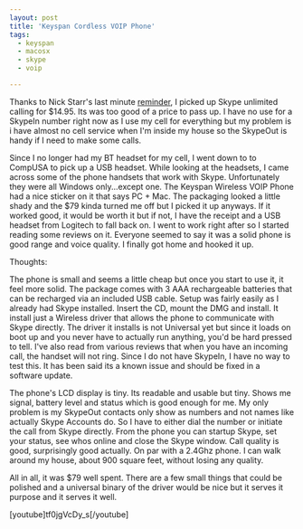 ```yaml
---
layout: post
title: 'Keyspan Cordless VOIP Phone'
tags:
  - keyspan
  - macosx
  - skype
  - voip

---
```


Thanks to Nick Starr's last minute <a href="http://www.nickstarr.com/2007/01/31/todays-the-last-day-for/" target="_blank">reminder</a>, I picked up Skype unlimited calling for $14.95.  Its was too good of a price to pass up. I have no use for a SkypeIn number right now as I use my cell for everything but my problem is i have almost no cell service when I'm inside my house so the SkypeOut is handy if I need to make some calls.

Since I no longer had my BT headset for my cell, I went down to to CompUSA to pick up a USB headset. While looking at the headsets, I came across some of the phone handsets that work with Skype. Unfortunately they were all Windows only...except one. The Keyspan Wireless VOIP Phone had a nice sticker on it that says PC + Mac. The packaging looked a little shady and the $79 kinda turned me off but I picked it up anyways. If it worked good, it would be worth it but if not, I have the receipt and a USB headset from Logitech to fall back on. I went to work right after so I started reading some reviews on it. Everyone seemed to say it was a solid phone is good range and voice quality. I finally got home and hooked it up.

Thoughts:

The phone is small and seems a little cheap but once you start to use it, it feel more solid. The package comes with 3 AAA rechargeable batteries that can be recharged via an included USB cable. Setup was fairly easily as I already had Skype installed. Insert the CD, mount the DMG and install. It install just a Wireless driver that allows the phone to communicate with Skype directly. The driver it installs is not Universal yet but since it loads on boot up and you never have to actually run anything, you'd be hard pressed to tell. I've also read from various reviews that when you have an incoming call, the handset will not ring. Since I do not have SkypeIn, I have no way to test this. It has been said its a known issue and should be fixed in a software update.

The phone's LCD display is tiny. Its readable and usable but tiny. Shows me signal, battery level and status which is good enough for me. My only problem is my SkypeOut contacts only show as numbers and not names like actually Skype Accounts do. So I have to either dial the number or initiate the call from Skype directly. From the phone you can startup Skype, set your status, see whos online and close the Skype window.  Call quality is good, surprisingly good actually. On par with a 2.4Ghz phone.  I can walk around my house, about 900 square feet, without losing any quality.

All in all, it was $79 well spent. There are a few small things that could be polished and a universal binary of the driver would be nice but it serves it purpose and it serves it well.


[youtube]tf0jgVcDy_s[/youtube]
